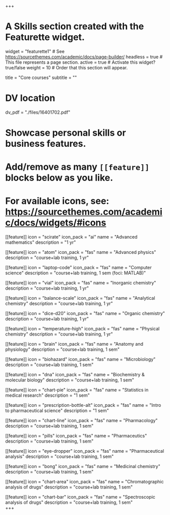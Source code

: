 +++
# A Skills section created with the Featurette widget.
widget = "featurette1"  # See https://sourcethemes.com/academic/docs/page-builder/
headless = true  # This file represents a page section.
active = true  # Activate this widget? true/false
weight = 10  # Order that this section will appear.

title = "Core courses"
subtitle = ""

# DV location
dv_pdf = "./files/16401702.pdf"


# Showcase personal skills or business features.
# 
# Add/remove as many `[[feature]]` blocks below as you like.
# 
# For available icons, see: https://sourcethemes.com/academic/docs/widgets/#icons

[[feature]]
  icon = "scirate"
  icon_pack = "ai"
  name = "Advanced mathematics"
  description = "1 yr"
  
[[feature]]
  icon = "atom"
  icon_pack = "fas"
  name = "Advanced physics"
  description = "course+lab training, 1 yr"  
  
[[feature]]
  icon = "laptop-code"
  icon_pack = "fas"
  name = "Computer science"
  description = "course+lab training, 1 sem (foci: MATLAB)"
  
[[feature]]
  icon = "vial"
  icon_pack = "fas"
  name = "Inorganic chemistry"
  description = "course+lab training, 1 yr"
  
[[feature]]
  icon = "balance-scale"
  icon_pack = "fas"
  name = "Analytical chemistry"
  description = "course+lab training, 1 yr"  
  
[[feature]]
  icon = "dice-d20"
  icon_pack = "fas"
  name = "Organic chemistry"
  description = "course+lab training, 1 yr"
  
[[feature]]
  icon = "temperature-high"
  icon_pack = "fas"
  name = "Physical chemistry"
  description = "course+lab training, 1 yr"  
  
[[feature]]
  icon = "brain"
  icon_pack = "fas"
  name = "Anatomy and physiology"
  description = "course+lab training, 1 sem"  
  
[[feature]]
  icon = "biohazard"
  icon_pack = "fas"
  name = "Microbiology"
  description = "course+lab training, 1 sem"    
  
[[feature]]
  icon = "dna"
  icon_pack = "fas"
  name = "Biochemistry & molecular biology"
  description = "course+lab training, 1 sem"  
 
[[feature]]
  icon = "chart-pie"
  icon_pack = "fas"
  name = "Statistics in medical research"
  description = "1 sem"      
  
[[feature]]
  icon = "prescription-bottle-alt"
  icon_pack = "fas"
  name = "Intro to pharmaceutical science"
  description = "1 sem"     
 
[[feature]]
  icon = "chart-line"
  icon_pack = "fas"
  name = "Pharmacology"
  description = "course+lab training, 1 sem"   

[[feature]]
  icon = "pills"
  icon_pack = "fas"
  name = "Pharmaceutics"
  description = "course+lab training, 1 sem"  
  
[[feature]]
  icon = "eye-dropper"
  icon_pack = "fas"
  name = "Pharmaceutical analysis"
  description = "course+lab training, 1 sem"    
  
[[feature]]
  icon = "bong"
  icon_pack = "fas"
  name = "Medicinal chemistry"
  description = "course+lab training, 1 sem"    
  
[[feature]]
  icon = "chart-area"
  icon_pack = "fas"
  name = "Chromatographic analysis of drugs"
  description = "course+lab training, 1 sem"   
  
[[feature]]
  icon = "chart-bar"
  icon_pack = "fas"
  name = "Spectroscopic analysis of drugs"
  description = "course+lab training, 1 sem"     
+++



